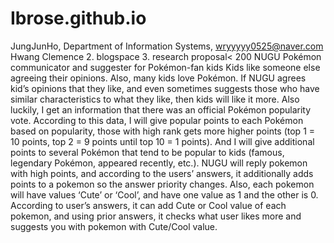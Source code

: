 # Ibrose.github.io
JungJunHo, Department of Information Systems, wryyyyy0525@naver.com
Hwang
Clemence
2. blogspace
3. research proposal< 200
NUGU Pokémon communicator and suggester for Pokémon-fan kids
Kids like someone else agreeing their opinions. Also, many kids love Pokémon. If NUGU agrees kid’s opinions that they like, and even sometimes suggests those who have similar characteristics to what they like, then kids will like it more. Also luckily, I get an information that there was an official Pokémon popularity vote. According to this data, I will give popular points to each Pokémon based on popularity, those with high rank gets more higher points (top 1 = 10 points, top 2 = 9 points until top 10 = 1 points). And I will give additional points to several Pokémon that tend to be popular to kids (famous, legendary Pokémon, appeared recently, etc.). NUGU will reply pokemon with high points, and according to the users’ answers, it additionally adds points to a pokemon so the answer priority changes. Also, each pokemon will have values ‘Cute’ or ‘Cool’, and have one value as 1 and the other is 0. According to user’s answers, it can add Cute or Cool value of each pokemon, and using prior answers, it checks what user likes more and suggests you with pokemon with Cute/Cool value.
